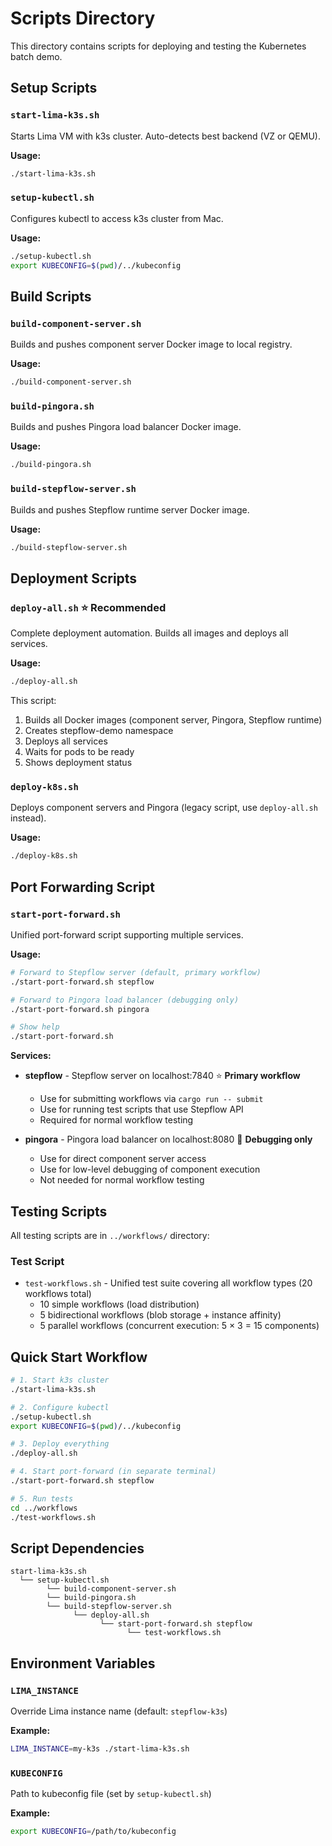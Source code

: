 # Scripts Directory

This directory contains scripts for deploying and testing the Kubernetes batch demo.

## Setup Scripts

### `start-lima-k3s.sh`
Starts Lima VM with k3s cluster. Auto-detects best backend (VZ or QEMU).

**Usage:**
```bash
./start-lima-k3s.sh
```

### `setup-kubectl.sh`
Configures kubectl to access k3s cluster from Mac.

**Usage:**
```bash
./setup-kubectl.sh
export KUBECONFIG=$(pwd)/../kubeconfig
```

## Build Scripts

### `build-component-server.sh`
Builds and pushes component server Docker image to local registry.

**Usage:**
```bash
./build-component-server.sh
```

### `build-pingora.sh`
Builds and pushes Pingora load balancer Docker image.

**Usage:**
```bash
./build-pingora.sh
```

### `build-stepflow-server.sh`
Builds and pushes Stepflow runtime server Docker image.

**Usage:**
```bash
./build-stepflow-server.sh
```

## Deployment Scripts

### `deploy-all.sh` ⭐ **Recommended**
Complete deployment automation. Builds all images and deploys all services.

**Usage:**
```bash
./deploy-all.sh
```

This script:
1. Builds all Docker images (component server, Pingora, Stepflow runtime)
2. Creates stepflow-demo namespace
3. Deploys all services
4. Waits for pods to be ready
5. Shows deployment status

### `deploy-k8s.sh`
Deploys component servers and Pingora (legacy script, use `deploy-all.sh` instead).

**Usage:**
```bash
./deploy-k8s.sh
```

## Port Forwarding Script

### `start-port-forward.sh`
Unified port-forward script supporting multiple services.

**Usage:**
```bash
# Forward to Stepflow server (default, primary workflow)
./start-port-forward.sh stepflow

# Forward to Pingora load balancer (debugging only)
./start-port-forward.sh pingora

# Show help
./start-port-forward.sh
```

**Services:**
- **stepflow** - Stepflow server on localhost:7840 ⭐ **Primary workflow**
  - Use for submitting workflows via `cargo run -- submit`
  - Use for running test scripts that use Stepflow API
  - Required for normal workflow testing

- **pingora** - Pingora load balancer on localhost:8080 🔧 **Debugging only**
  - Use for direct component server access
  - Use for low-level debugging of component execution
  - Not needed for normal workflow testing

## Testing Scripts

All testing scripts are in `../workflows/` directory:

### Test Script
- `test-workflows.sh` - Unified test suite covering all workflow types (20 workflows total)
  - 10 simple workflows (load distribution)
  - 5 bidirectional workflows (blob storage + instance affinity)
  - 5 parallel workflows (concurrent execution: 5 × 3 = 15 components)

## Quick Start Workflow

```bash
# 1. Start k3s cluster
./start-lima-k3s.sh

# 2. Configure kubectl
./setup-kubectl.sh
export KUBECONFIG=$(pwd)/../kubeconfig

# 3. Deploy everything
./deploy-all.sh

# 4. Start port-forward (in separate terminal)
./start-port-forward.sh stepflow

# 5. Run tests
cd ../workflows
./test-workflows.sh
```

## Script Dependencies

```
start-lima-k3s.sh
  └── setup-kubectl.sh
        └── build-component-server.sh
        └── build-pingora.sh
        └── build-stepflow-server.sh
              └── deploy-all.sh
                    └── start-port-forward.sh stepflow
                          └── test-workflows.sh
```

## Environment Variables

### `LIMA_INSTANCE`
Override Lima instance name (default: `stepflow-k3s`)

**Example:**
```bash
LIMA_INSTANCE=my-k3s ./start-lima-k3s.sh
```

### `KUBECONFIG`
Path to kubeconfig file (set by `setup-kubectl.sh`)

**Example:**
```bash
export KUBECONFIG=/path/to/kubeconfig
```
